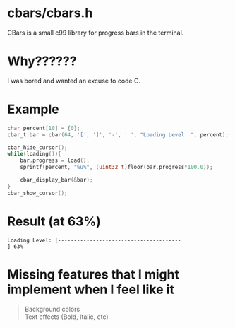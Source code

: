 # cbars/cbars.h
CBars is a small c99 library for progress bars in the terminal.

# Why??????
I was bored and wanted an excuse to code C.

# Example
```c
char percent[10] = {0};
cbar_t bar = cbar(64, '[', ']', '-', ' ', "Loading Level: ", percent);

cbar_hide_cursor();
while(loading()){
    bar.progress = load();
    sprintf(percent, "%u%", (uint32_t)floor(bar.progress*100.0));

    cbar_display_bar(&bar);
}
cbar_show_cursor();
```

# Result (at 63%)
```
Loading Level: [---------------------------------------                       ] 63%
```

# Missing features that I might implement when I feel like it
> Background colors <br>
> Text effects (Bold, Italic, etc)